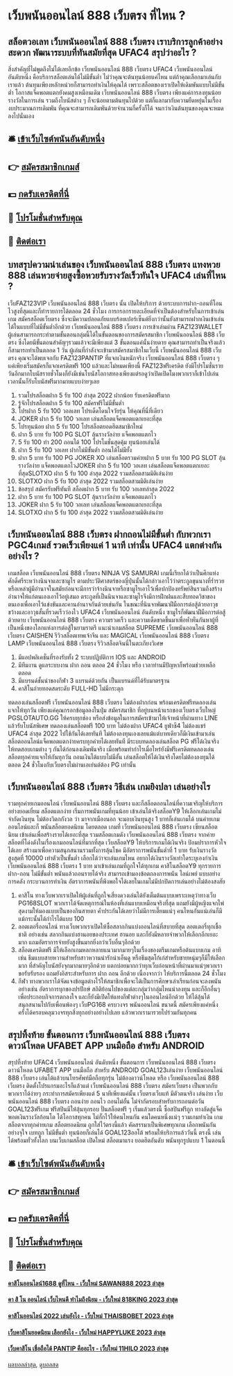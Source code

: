 # เว็บพนันออนไลน์ 888 เว็บตรง ที่ไหน ?
## สล็อตวอเลท เว็บพนันออนไลน์ 888 เว็บตรง เราบริการลูกค้าอย่างสะดวก พัฒนาระบบที่ทันสมัยที่สุด UFAC4 สรุปว่าอะไร ?
สิ่งสำคัญที่ไม่พูดถึงไม่ได้เลยอีกข้อ เว็บพนันออนไลน์ 888 เว็บตรง UFAC4 เว็บพนันออนไลน์ อันดับหนึ่ง คือบริการสล็อตเล่นได้ไม่มีขั้นต่ำ ไม่ว่าคุณจะต้นทุนน้อยแค่ไหน แต่ถ้าคุณเลือกมาเล่นกับเราแล้ว ต้นทุนเพียงหลักหน่วยก็สามารถทำเงินให้คุณได้ เพราะสล็อตของเราเปิดให้เดิมพันแบบไม่มีขั้นต่ำ โอกาสแจ็คพอตแตกยังคมสูงเหมือนเดิม เว็บพนันออนไลน์ 888 เว็บตรง เพียงแค่การลงทุนน้อยรางวัลในการเล่น รวมถึงโบนัสต่าง ๆ ก็จะน้อยตามต้นทุนไปด้วย แต่ก็แลกมากับความยืดหยุ่นในเรื่องงบประมาณการเดิมพัน ที่คุณจะสามารถเดิมพันด้วยจำนวนกี่ครั้งก็ได้ จนกว่าเงินต้นทุนของคุณจะหมดลงไปนั่นเอง

## 🛎 [เข้าเว็บไซต์พนันอันดับหนึ่ง](https://bit.ly/3SdLNi2)
## 👉 [สมัครสมาชิกเกมส์](https://bit.ly/3SdLNi2)
## 💵 [กดรับเครดิตที่นี่](https://bit.ly/3dyRKHj)
## 👑 [โปรโมชั่นสำหรับคุณ](https://bit.ly/3dyRKHj)
## 📱 [ติดต่อเรา](https://bit.ly/3dyRKHj)

## บทสรุปความน่าเล่นของ เว็บพนันออนไลน์ 888 เว็บตรง แทงหวย 888 เล่นหวยจ่ายสูงซื้อหวยรับรางวัลเร็วทันใจ UFAC4 เล่นที่ไหน ?
เว็บFAZ123VIP เว็บพนันออนไลน์ 888 เว็บตรง นั้น เปิดให้บริการ ด้วยระบบการฝาก-ถอนที่โอนไวสูงที่สุดและก็ทำรายการได้ตลอด 24 ชั่วโมง การกรอกรายละเอียดที่จำเป็นต้องสำหรับในการเข้าเล่นเกม สมัครสล็อตเว็บตรง ซึ่งจะมีความปลอดภัยแบบร้อยเปอร์เซ็นต์ยิ่งกว่านั้นยังสามารถฝากเงินเข้าเล่นได้ในแบบที่ไม่มีขั้นต่ำอีกด้วย เว็บพนันออนไลน์ 888 เว็บตรง การเข้าเล่นผ่าน FAZ123WALLET ผู้เล่นสามารถกระทำตามขั้นตอนกลุ่มนี้ได้ในขั้นตอนของการสมัครสมาชิก เว็บพนันออนไลน์ 888 เว็บตรง ซึ่งโดยมีขั้นตอนสำคัญๆรวมแล้วจะมีเพียงแต่ 3 ขั้นตอนแค่นั้นง่ายดาย คุณสามารถทำเป็นจริงแล้วก็สามารถทำเป็นตลอด 1 วัน ผู้เล่นที่กำลังจะเข้ามาสมัครสมาชิกในเว็บนี้ เว็บพนันออนไลน์ 888 เว็บตรง คุณจะได้พบเจอกับ FAZ123PANTIP ที่แจกเงินหนักจริง เว็บพนันออนไลน์ 888 เว็บตรง ๆ แค่เพียงเริ่มสมัครก็แจกเครดิตฟรี 100 แล้วและไม่หมดเพียงนี้ FAZ123ฟรีเครดิต ยังมีโปรโมชั่นรายวันอีกมากโบนัสรายชั่วโมงก็ยังมีเช่นโบนัสโอกาสทองเพียงแต่รอดูว่าเปิดเปิดโมงพวกเราก็เข้าไปเล่นเวลานั้นก็รับโบนัสฟรีมากมายแบบง่ายๆเลย
1. รวมโปรสล็อตฝาก 5 รับ 100 ล่าสุด 2022 ฝากน้อย รับเครดิตฟรีมาก
2. รู้จักโปรสล็อตฝาก 5 รับ 100 สมัครฟรีไม่มีขั้นต่ำ
3. โปรฝาก 5 รับ 100 วอลเลท โปรเด็ดโดนใจวัยรุ่น ให้คุณที่นี่ที่เดียว
4. JOKER ฝาก 5 รับ 100 วอเลท เล่นสล็อตแจ็คพอตแตกเยอะที่สุด
5. โปรทุนน้อย ฝาก 5 รับ 100 โปรสล็อตยอดฮิตสมาชิกใหม่
6. ฝาก 5 บาท รับ 100 PG SLOT ลุ้นรางวัลง่าย แจ็คพอตแตกไว
7. 5 รับ 100 ทํา 200 ถอนได้ 100 โปรโมชั่นสุดคุ้ม ทุนน้อยเล่นได้
8. ฝาก 5 รับ 100 วอเลท ฝากไม่มีขั้นต่ำ ถอนได้ไม่มียั้ง
9. ฝาก 5 บาท รับ 100 PG JOKER XO เล่นสล็อตรวมค่ายฝาก 5 บาท รับ 100 PG SLOT ลุ้นรางวัลง่าย แจ็คพอตแตกไวJOKER ฝาก 5 รับ 100 วอเลท เล่นสล็อตแจ็คพอตแตกเยอะที่สุดSLOTXO ฝาก 5 รับ 100 ล่าสุด 2022 รวมสล็อตสามมิติเล่นง่าย
10. SLOTXO ฝาก 5 รับ 100 ล่าสุด 2022 รวมสล็อตสามมิติเล่นง่าย
11. ข้อสรุป สมัครรับฟรีทันที สล็อตฝาก 5 บาท รับ 100 วอเลทล่าสุด 2022
12. ฝาก 5 บาท รับ 100 PG SLOT ลุ้นรางวัลง่าย แจ็คพอตแตกไว
13. JOKER ฝาก 5 รับ 100 วอเลท เล่นสล็อตแจ็คพอตแตกเยอะที่สุด
14. SLOTXO ฝาก 5 รับ 100 ล่าสุด 2022 รวมสล็อตสามมิติเล่นง่าย

## เว็บพนันออนไลน์ 888 เว็บตรง ฝากถอนไม่มีขั้นต่ำ กับพวกเรา PGC4เกมส์ รวดเร็วเพียงแค่ 1 นาที เท่านั้น UFAC4 แตกต่างกันอย่างไร ?
เกมสล็อต เว็บพนันออนไลน์ 888 เว็บตรง NINJA VS SAMURAI เกมนี้เรียกได้ว่าเป็นศึกแห่งศักดิ์ศรีระหว่างนินจาและซามูไร ตามประวัติศาสตร์ของญี่ปุ่นนั้นได้กล่าวเอาไว้ว่าตระกูลขุนนางที่ร่ำรวยหรือเหล่าผู้มีอำนาจในสมัยก่อนจะมีการว่าจ้างนินจาหรือซามูไรเอาไว้เพื่อปกป้องทรัพย์สินรวมถึงสร้างอำนาจให้แก่ตนเองเอาไว้อยู่เสมอ ตระกูลที่เป็นนินจาและซามูไรจึงมีการฝึกฝนและสืบทอดวิชาของตนเองเพื่อเอาไว้แข่งขันและคานอำนาจกันด้วยเช่นกัน ในขณะที่นินจาพัฒนาฝีมือการต่อสู้ด้วยอาวุธขว้างและอาวุธสั้นที่รวดเร็วว่องไว UFAC4 เว็บพนันออนไลน์ อันดับหนึ่ง ซามูไรก็พัฒนาฝีมือการต่อสู้ด้วยดาบ เว็บพนันออนไลน์ 888 เว็บตรง ความรวดเร็ว และความเด็ดขาดขึ้นมาเพื่อห้ำหั่นกันหาผู้ที่เป็นหนึ่งของโลกแห่งการต่อสู้ในยามราตรี
แนะนำเกมสล็อต SUPREME เว็บพนันออนไลน์ 888 เว็บตรง CAISHEN รีวิวสล็อตเทพเจ้าจีน และ MAGICAL เว็บพนันออนไลน์ 888 เว็บตรง LAMP เว็บพนันออนไลน์ 888 เว็บตรง รีวิวสล็อตจินนี่ในตะเกียงวิเศษ
1. มีแอปพลิเคชั่นที่รองรับทั้ง 2 ระบบปฏิบัติการ IOS และ ANDROID
2. มีทีมงาน ดูแลระบบงาน ฝาก ถอน ตลอด 24 ชั่วโมง หรือ เวลาท่านมีปัญหาก็พร้อมช่วยเหลือตลอด
3. มีแบรนด์ชั้นนำของกีฬา 3 แบรนด์ด้วยกัน เป็นแบรนด์ที่ได้รับมาตรฐาน
4. คาสิโนถ่ายทอดสดระดับ FULL-HD ไม่มีกระตุก

ทดลองเล่นสล็อตฟรี เว็บพนันออนไลน์ 888 เว็บตรง ไม่ต้องฝากก่อน พร้อมเครดิตฟรีทดลองเล่น แจกให้ทุกวัน เพียงแค่คุณกรอกข้อมูลลงในปุ่ม สมัครสมาชิก ที่อยู่บนหน้าแรกของเว็บตรงเว็บใหญ่ PGSLOTAUTO.GG ให้ครบทุกช่อง หรือส่งข้อมูลในการสมัครเข้ามาให้เจ้าหน้าที่ผ่านทาง LINE แล้วรับโบนัสพิเศษ ทดลองเล่นสล็อตฟรี 100 บาท ไม่ต้องฝาก UFAC4 ยูฟ่าซี4 ไม่ต้องแชร์ UFAC4 ล่าสุด 2022 ไปใช้กันได้เลยทันที ไม่ต้องลงทุนเองเลยแม้แต่บาทเดียวก็มีเงินเข้ามาเล่นสล็อตออนไลน์แจ็คพอตแตกง่ายครบทุกค่ายได้เลยทันที มีระบบทดลองเล่นสล็อต PG ฟรีได้เงินจริง ให้ทดสอบเกมต่าง ๆ กันได้ก่อนลงเดิมพันจริง เมื่อพร้อมทำกำไรเมื่อไหร่ยังมีฟรีเครดิตทดลองเล่นสล็อตทุกค่ายแจกให้กันทุกวัน ถอนเงินได้แบบไม่มีอั้น เล่นสล็อตให้ได้เงินจริงโดยไม่ต้องลงทุนได้ตลอด 24 ชั่วโมงกับเว็บตรงไม่ผ่านเอเย่นต์ต้อง PG เท่านั้น

## เว็บพนันออนไลน์ 888 เว็บตรง วิธีเล่น เกมยิงปลา เล่นอย่างไร
รวมทุกค่ายเกมออนไลน์ เว็บพนันออนไลน์ 888 เว็บตรง และก็สล็อตออนไลน์ที่ความเจริญให้บริการอย่างยอดเยี่ยม สล็อตแตกง่าย เริ่มการพนันเกมที่ทุนน้อย เข้าเล่นได้จริงสล็อตY9 ให้เลือกเล่นเกมไม่จำกัดเงินทุน ไม่ต้องวิตกกังวล ว่า มาจากเมืองนอก จะมอบเงินทุนสูง 1 บาทก็เล่นเกมได้ บนค่ายเกมออนไลน์และก็ พนันสล็อตยอดนิยม โดยตลอด เกมที่ เว็บพนันออนไลน์ 888 เว็บตรง เซียนสล็อตนิยม เข้าเล่นเพื่อสร้างรายได้เยอะที่สุด รวมสล็อตเกมดัง เว็บพนันออนไลน์ 888 เว็บตรง จากค่ายสล็อตที่โด่งดังในเรื่องเกมออนไลน์ที่มากที่สุด เว็บสล็อตY9 ให้บริการเกมได้เงินจริง ป้อมปราการหัวใจได้เลย สร้างมาเพื่อความสนุกสนานรวมทั้งการลุ้นโชค มีอัตราการพนันขั้นต่ำที่ 1 บาท รับเงินรางวัลสูงสุดที่ 10000 เท่าตัวเป็นขั้นต่ำ เลือกได้ว่าจะเล่นเกมไหน อยากได้เงินรางวัลเท่าใดระบุเองกำเงิน เว็บพนันออนไลน์ 888 เว็บตรง 1 บาท มาเข้าเล่นเกมที่ถูกใจได้ทุกเกม คาสิโนสล็อตY9 ทุกรายการฝาก-ถอน ไม่มีขั้นต่ำ พนันแล้วถอนรายได้จริง สามารถเข้ามองข้อตกลงการพนัน ไลน์เพย์ แบบอย่างการคลัง กระบวนการทำเงิน อัตราการพนันที่พึงพอใจได้เลยในเกมไม่มีปกปิดการเล่นอย่างไม่ต้องสงสัย
1. คาสิโน ทางเว็บพวกเราเปิดให้ผู้เล่นที่ถูกใจเสี่ยงดวงเล่นได้ยังเต็มต้นแบบเพราะเหตุว่าทางเว็บ PG168SLOT พวกเราได้จัดเหตุการณ์ในห้องที่เล่นแบบเหมือนจริงที่สุด แถมยังมีผู้หญิงแจกไพ่สุดงามให้มองแบบเป็นของกินสายตา ค้ำประกันได้เลยว่าไม่มีการเตี๊ยมแน่ๆ คนไหนกันแน่เล่นก็มีแม้กระนั้นได้กำไรได้แบบ 100
2. ลอตเตอรี่ออนไลน์ ทางเว็บพวกเราเปิดให้ซื้อสลากกินแบ่งออนไลน์ที่สบายที่สุด ลอตเตอรี่ทุกเชื้อชาติ อย่างเช่น สลากกินแบ่งฮานอยของประเทศ ฮานอย และก็ยังมีหลายจำพวกให้เลือกอีกเยอะมาก แถมอัตราการจ่ายยังสูงขึ้นมากยิ่งกว่าเว็บอื่นๆอีกด้วย
3. สล็อตเครดิตฟรี มีให้เลือกเกมหลกหลายแนวมากมายๆในเรื่องของตรีมเกมหรือต้นแบบเกม อาทิเช่น ธีมแบบสายหวานสำหรับสาวหวานน่ารักน่าเอ็นดู หรือธีมสุดโก้เก๋สำหรับชายหนุ่มๆก็มีให้เลือกมาก ที่สำคัญโบนัสยังจุกมากมายๆอีกด้วย แตกบ่อยมากกว่าทุกเว็บก่อนหน้าที่ผ่านมาแน่ๆพวกเราขอรับรับรอง แถมยังอิสระสำหรับการ ฝาก ถอน อีกด้วย เนื่องจากว่า ให้บริการนี้ตลอด 24 ชั่วโมง
4. กีฬา ทางพวกเราได้จัดแจงข้อมูลต่างไว้ให้สมาชิกเพื่อจะได้เป็นการศึกษาเล่าเรียนก่อนจะลงพนัน อย่างเช่น อัตราการบุกของปรปักษ์ สถิติย้อนไปของแต่ละกลุ่มว่ากลุ่มไหนน่าลงทุน และก็อีกอื่นๆเพื่อประกอบกิจการตกลงใจ และก็ยังมีเปิดให้แทงกีฬาต่างๆในออนไลน์อีกด้วย ให้ได้ลุ้นได้สนุกสนานไปกับเพื่อนพ้องๆ เว็บPG168 ครบวงจร พนันออนไลน์ ขนาดนี้ สมัครเพียงแค่หนึ่งครั้งได้ครอบคลุมวงจรทุกสิ่งทุกอย่างอย่างไปเลย แล้วพวกเรามารวยไปร่วมกันทุกคน

## สรุปทิ้งท้าย ขั้นตอนการ เว็บพนันออนไลน์ 888 เว็บตรง ดาวน์โหลด UFABET APP บนมือถือ สำหรับ ANDROID
สรุปทิ้งท้าย UFAC4 เว็บพนันออนไลน์ อันดับหนึ่ง ขั้นตอนการ เว็บพนันออนไลน์ 888 เว็บตรง ดาวน์โหลด UFABET APP บนมือถือ สำหรับ ANDROID GOAL123เล่นง่าย เว็บพนันออนไลน์ 888 เว็บตรง เล่นได้แล้วบนโทรศัพท์มือถือทุกรุ่น ไม่ต้องดาวน์โหลด หรือ เว็บพนันออนไลน์ 888 เว็บตรง ติดตั้งโปรแกรมอะไรก็แล้วแต่ เว็บพนันออนไลน์ 888 เว็บตรง สมัครเว็บตรง เป็นพวกกับพวกเราได้ง่ายๆ กระทำการสมัครเพียงแต่ 5 นาทีเพียงแค่นั้น เว็บตรงเว็บแท้ มีตัวตนจริง เล่นง่าย เว็บพนันออนไลน์ 888 เว็บตรง ถอนง่าย ถอนไว ถอนไม่อั้น ไม่จำกัดรอบสำหรับการถอนต่อวัน GOAL123ฟรีเกม ฟรีสปินมีให้ลุ้นทุกรอบ ปั่นสล็อตฟรี ๆ เริ่มแล้วตรงนี้ ซื้อสปินฟรีถูก ทางลัดสู่แจ็คพอตเงินรางวัลก้อนโต ได้โอกาสทุกคน ไม่กั๊กไว้ให้คนไหนกัน คนใดคนหนึ่งแน่ๆ รวมเกมทำเงิน เกมสล็อตจากทุกค่ายเกม สล็อตยอดนิยม ถูกใส่ไว้ตรงนี้แล้ว คัดสรรมาเป็นพิเศษทุกเกม เลือกพนันกันอย่างจุใจ เบทถูก ไม่มีขั้นต่ำ ทุนน้อยก็เล่นได้ GOAL123ออโต้ พร้อมให้บริการแล้ววันนี้ ตรงนี้ เล่นได้พร้อมทั่วทั้งโลก บนเว็บเกมสล็อต เปิดใหม่ สล็อตมาแรง ยอดฮิตอันดับ พนันทุกรูปแบบ 1 ในตอนนี้

## 🛎 [เข้าเว็บไซต์พนันอันดับหนึ่ง](https://bit.ly/3SdLNi2)
## 👉 [สมัครสมาชิกเกมส์](https://bit.ly/3SdLNi2)
## 💵 [กดรับเครดิตที่นี่](https://bit.ly/3dyRKHj)
## 👑 [โปรโมชั่นสำหรับคุณ](https://bit.ly/3dyRKHj)
## 📱 [ติดต่อเรา](https://bit.ly/3dyRKHj)

#### [คาสิโนออนไลน์1688 ดูที่ไหน - เว็บใหม่ SAWAN888 2023 ล่าสุด](https://atom.io/themes/คาสิโนออนไลน์1688%20ดูที่ไหน%20-%20เว็บใหม่%20sawan888%202023%20ล่าสุด)
#### [คา สิ โน ออนไลน์ เว็บไหนดี ทำไมถึงนิยม - เว็บใหม่ 818KING 2023 ล่าสุด](https://atom.io/themes/คา%20สิ%20โน%20ออนไลน์%20เว็บไหนดี%20ทำไมถึงนิยม%20-%20เว็บใหม่%20818king%202023%20ล่าสุด)
#### [คาสิโนออนไลน์ 2022 เล่นยังไง - เว็บใหม่ THAISBOBET 2023 ล่าสุด](https://atom.io/themes/คาสิโนออนไลน์%202022%20เล่นยังไง%20-%20เว็บใหม่%20thaisbobet%202023%20ล่าสุด)
#### [เว็บคาสิโนยอดนิยม เลือกยังไง - เว็บใหม่ HAPPYLUKE 2023 ล่าสุด](https://atom.io/themes/เว็บคาสิโนยอดนิยม%20เลือกยังไง%20-%20เว็บใหม่%20happyluke%202023%20ล่าสุด)
#### [เว็บคาสิโน เชื่อถือได้ PANTIP คืออะไร - เว็บใหม่ 11HILO 2023 ล่าสุด](https://atom.io/themes/เว็บคาสิโน%20เชื่อถือได้%20pantip%20คืออะไร%20-%20เว็บใหม่%2011hilo%202023%20ล่าสุด)

[ผลบอลล่าสุด](https://siamsport.tv "ผลบอลล่าสุด"), [ดูบอลสด](https://siamsport.tv/ดูบอลสด "ดูบอลสด")